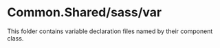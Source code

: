 # Common.Shared/sass/var

This folder contains variable declaration files named by their component class.
